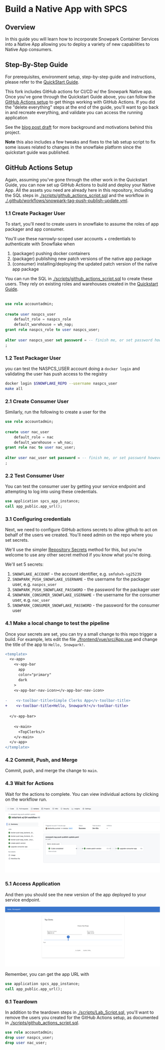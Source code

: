 # Build a Native App with SPCS

## Overview


In this guide you will learn how to incorporate Snowpark Container Services into a Native App allowing you to deploy a variety of new capabilities to Native App consumers.


## Step-By-Step Guide

For prerequisites, environment setup, step-by-step guide and instructions, please refer to the [QuickStart Guide](https://quickstarts.snowflake.com/guide/build-a-native-app-with-spcs/index.html).

This fork includes GitHub actions for CI/CD w/ the Snowpark Native app. 
Once you've gone through the Quickstart Guide above, you can follow the [GitHub Actions setup](#github-actions-setup) to
get things working with GitHub Actions. If you did the "delete everything" steps at the end of the guide, you'll want to go back in and recreate everything, and validate you can access the running application

See the [blog post draft](https://docs.google.com/document/d/1fTHpKovtuCUSGwNrdDbwOyJMJvByzGtZpRAkZ9leUng/edit) for more background and motivations behind this project.

**Note** this also includes a few tweaks and fixes to the lab setup script to fix some issues related to changes in the snowflake platform since the quickstart guide was published.

## GitHub Actions Setup

Again, assuming you've gone through the other work in the Quickstart Guide, you can now set up GitHub Actions to build and deploy your Native App. All the assets you need are already here in this repository, including the SQL steps in [./scripts/github_actions_script.sql](./scripts/github_actions_script.sql) and the workflow in [./.github/workflows/snowpark-tag-push-publish-update.yml](./.github/workflows/snowpark-tag-push-publish-update.yml).

### 1.1 Create Packager User

To start, you'll need to create users in snowflake to assume the roles of app packager and app consumer.

You'll use these narrowly-scoped user accounts + credentials to authenticate with Snowflake when

1. (packager) pushing docker containers
2. (packager) publishing new patch versions of the native app package
3. (consumer) installing/deploying the updated patch version of the native app package

You can run the SQL in [./scripts/github_actions_script.sql](./scripts/github_actions_script.sql) to create these users.
They rely on existing roles and warehouses created in the [Quickstart Guide](https://quickstarts.snowflake.com/guide/build-a-native-app-with-spcs/index.html).

```sql

use role accountadmin;

create user naspcs_user
    default_role = naspcs_role
    default_warehouse = wh_nap;
grant role naspcs_role to user naspcs_user;

alter user naspcs_user set password = -- finish me, or set password however you prefer
;
```

### 1.2 Test Packager User

you can test the NASPCS_USER account doing a `docker login` and validating the user has push access
to the registry

```sh
docker login $SNOWFLAKE_REPO --username naspcs_user
make all
```

### 2.1 Create Consumer User

Similarly, run the following to create a user for the 

```sql
use role accountadmin;

create user nac_user
    default_role = nac
    default_warehouse = wh_nac;
grant role nac to user nac_user;

alter user nac_user set password = -- finish me, or set password however you prefer
;
```

### 2.2 Test Consumer User

You can test the consumer user by getting your service endpoint and attempting to log into using these
credentials.

```sql
use application spcs_app_instance;
call app_public.app_url();
```

### 3.1 Configuring credentials

Next, we need to configure GitHub actions secrets to allow github to act on behalf of the users we created.
You'll need admin on the repo where you set secrets.

We'll use the simpler [Repository Secrets](https://docs.github.com/en/actions/security-guides/using-secrets-in-github-actions#creating-secrets-for-a-repository) method for this, but you're welcome to use any other secret method if you know what you're doing.

We'll set 5 secrets:

1. `SNOWFLAKE_ACCOUNT` - the account identifier, e.g. `smfohxh-sg25239`
2. `SNOWPARK_PUSH_SNOWFLAKE_USERNAME` - the username for the packager user, e.g. `naspcs_user`
3. `SNOWPARK_PUSH_SNOWFLAKE_PASSWORD` - the password for the packager user
4. `SNOWPARK_CONSUMER_SNOWFLAKE_USERNAME` - the username for the consumer user, e.g. `nac_user`
5. `SNOWPARK_CONSUMER_SNOWFLAKE_PASSWORD` - the password for the consumer user

### 4.1 Make a local change to test the pipeline

Once your secrets are set, you can try a small change to this repo trigger a build. For example, lets
edit the file [./frontend/vue/src/App.vue](./frontend/vue/src/App.vue) and change the title of the app to `Hello, Snowpark!`.

```diff
<template>
  <v-app>
    <v-app-bar
      app
      color="primary"
      dark
    >
    <v-app-bar-nav-icon></v-app-bar-nav-icon>

-    <v-toolbar-title>Simple Clerks App</v-toolbar-title>
+    <v-toolbar-title>Hello, Snowpark!</v-toolbar-title>

  </v-app-bar>

    <v-main>
      <TopClerks/>
    </v-main>
  </v-app>
</template>
```

### 4.2 Commit, Push, and Merge

Commit, push, and merge the change to `main`.

### 4.3 Wait for Actions 

Wait for the actions to complete. You can view individual actions by clicking on the workflow run.

![actions](./images/actions.png)

### 5.1 Access Application

And then you should see the new version of the app deployed to your service endpoint.

![hello world](./images/hello-world.png)

Remember, you can get the app URL with

```sql
use application spcs_app_instance;
call app_public.app_url();    
```

### 6.1 Teardown

In addition to the teardown steps in [./scripts/Lab_Script.sql](./scripts/Lab_Script.sql), you'll want to remove the users you created for the GitHub Actions setup, as documented in [./scripts/github_actions_script.sql](./scripts/github_actions_script.sql).

```sql
use role accountadmin;
drop user naspcs_user;
drop user nac_user;
```
